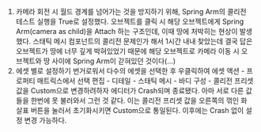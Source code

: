 1. 카메라 회전 시 월드 경계를 넘어가는 것을 방지하기 위해, Spring Arm의 콜리전 테스트 실행을 True로 설정했다. 오브젝트를 클릭 시 해당 오브젝트에게 Spring Arm(camera as child)을 Attach 하는 구조인데, 이때 땅에 처박히는 현상이 발생했다.
   스태틱 메시 컴포넌트의 콜리전 문제인가 해서 1시간 내내 찾았는데 결국 답은 오브젝트가 땅에 너무 깊게 박혀있었기 때문에 해당 오브젝트로 카메라 이동 시 오브젝트와 땅 사이에 Spring Arm이 갇혀있던 것이다(...)
3. 에셋 별로 설정하기 번거로워서 다수의 에셋을 선택한 후 우클릭하여 에셋 액션 - 프로퍼티 매트릭스에서 선택 편집 - 디테일 - 스태틱 메시 - 바디 구성 - 콜리전 프리셋 값을 Custom으로 변경하려하자 에디터가 Crash되며 종료됐다. 아마 서로 다른 값들을 한번에 못 불러와서 그런 것 같다.
   이는 콜리전 프리셋 값을 오른쪽의 꺾인 화살표 버튼을 눌러서 초기화시키면 Custom으로 통일된다. 이후에는 Crash 없이 설정 변경 가능하다.
